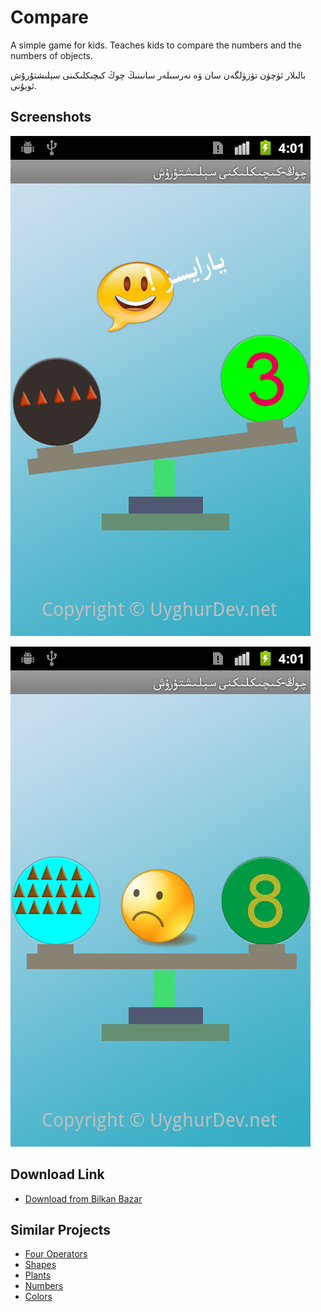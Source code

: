Compare
=======

A simple game for kids. Teaches kids to compare the numbers and the numbers of objects.

بالىلار ئۈچۈن تۈزۈلگەن سان ۋە نەرسىلەر سانىنىڭ چوڭ كىچىكلىكىنى سېلىشتۇرۇش ئويۇنى.

Screenshots
---------
![screenshot](screenshots/001.png)

![screenshot](screenshots/002.png)

Download Link
---------
* [Download from Bilkan Bazar](http://bazar.bilkan.net/App.aspx?id=79)

Similar Projects
---------
* [Four Operators](https://github.com/Bilkan/FourOperators)
* [Shapes](https://github.com/Bilkan/Shapes)
* [Plants](https://github.com/Bilkan/Plants)
* [Numbers](https://github.com/Bilkan/Numbers)
* [Colors](https://github.com/Bilkan/Colors)
